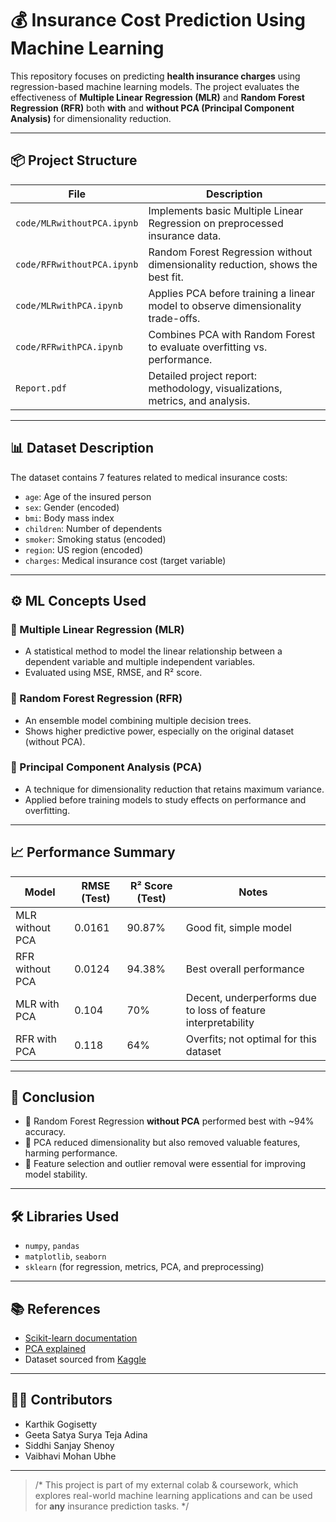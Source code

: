 # 💰 Insurance Cost Prediction Using Machine Learning

This repository focuses on predicting **health insurance charges** using regression-based machine learning models. The project evaluates the effectiveness of **Multiple Linear Regression (MLR)** and **Random Forest Regression (RFR)** both **with** and **without PCA (Principal Component Analysis)** for dimensionality reduction.

---

## 📦 Project Structure

| File                          | Description |
|------------------------------|-------------|
| `code/MLRwithoutPCA.ipynb`      | Implements basic Multiple Linear Regression on preprocessed insurance data. |
| `code/RFRwithoutPCA.ipynb`      | Random Forest Regression without dimensionality reduction, shows the best fit. |
| `code/MLRwithPCA.ipynb`         | Applies PCA before training a linear model to observe dimensionality trade-offs. |
| `code/RFRwithPCA.ipynb`         | Combines PCA with Random Forest to evaluate overfitting vs. performance. |
| `Report.pdf`                 | Detailed project report: methodology, visualizations, metrics, and analysis. |

---

## 📊 Dataset Description

The dataset contains 7 features related to medical insurance costs:

- `age`: Age of the insured person
- `sex`: Gender (encoded)
- `bmi`: Body mass index
- `children`: Number of dependents
- `smoker`: Smoking status (encoded)
- `region`: US region (encoded)
- `charges`: Medical insurance cost (target variable)

---

## ⚙️ ML Concepts Used

### 🔹 Multiple Linear Regression (MLR)
- A statistical method to model the linear relationship between a dependent variable and multiple independent variables.
- Evaluated using MSE, RMSE, and R² score.

### 🔹 Random Forest Regression (RFR)
- An ensemble model combining multiple decision trees.
- Shows higher predictive power, especially on the original dataset (without PCA).

### 🔹 Principal Component Analysis (PCA)
- A technique for dimensionality reduction that retains maximum variance.
- Applied before training models to study effects on performance and overfitting.

---

## 📈 Performance Summary

| Model                 | RMSE (Test) | R² Score (Test) | Notes |
|----------------------|-------------|------------------|-------|
| MLR without PCA      | 0.0161      | 90.87%           | Good fit, simple model |
| RFR without PCA      | 0.0124      | 94.38%           | Best overall performance |
| MLR with PCA         | 0.104       | 70%              | Decent, underperforms due to loss of feature interpretability |
| RFR with PCA         | 0.118       | 64%              | Overfits; not optimal for this dataset |

---

## 🧠 Conclusion

- 📌 Random Forest Regression **without PCA** performed best with ~94% accuracy.
- 📌 PCA reduced dimensionality but also removed valuable features, harming performance.
- 📌 Feature selection and outlier removal were essential for improving model stability.

---

## 🛠 Libraries Used

- `numpy`, `pandas`
- `matplotlib`, `seaborn`
- `sklearn` (for regression, metrics, PCA, and preprocessing)

---

## 📚 References

- [Scikit-learn documentation](https://scikit-learn.org/stable/documentation.html)
- [PCA explained](https://towardsdatascience.com/principal-component-analysis-for-dummies-776d336e35d3)
- Dataset sourced from [Kaggle](https://www.kaggle.com/mirichoi0218/insurance)

---

## 👨‍💻 Contributors

- Karthik Gogisetty  
- Geeta Satya Surya Teja Adina  
- Siddhi Sanjay Shenoy  
- Vaibhavi Mohan Ubhe

---

> /* This project is part of my external colab & coursework, which explores real-world machine learning applications and can be used for **any** insurance prediction tasks. */
